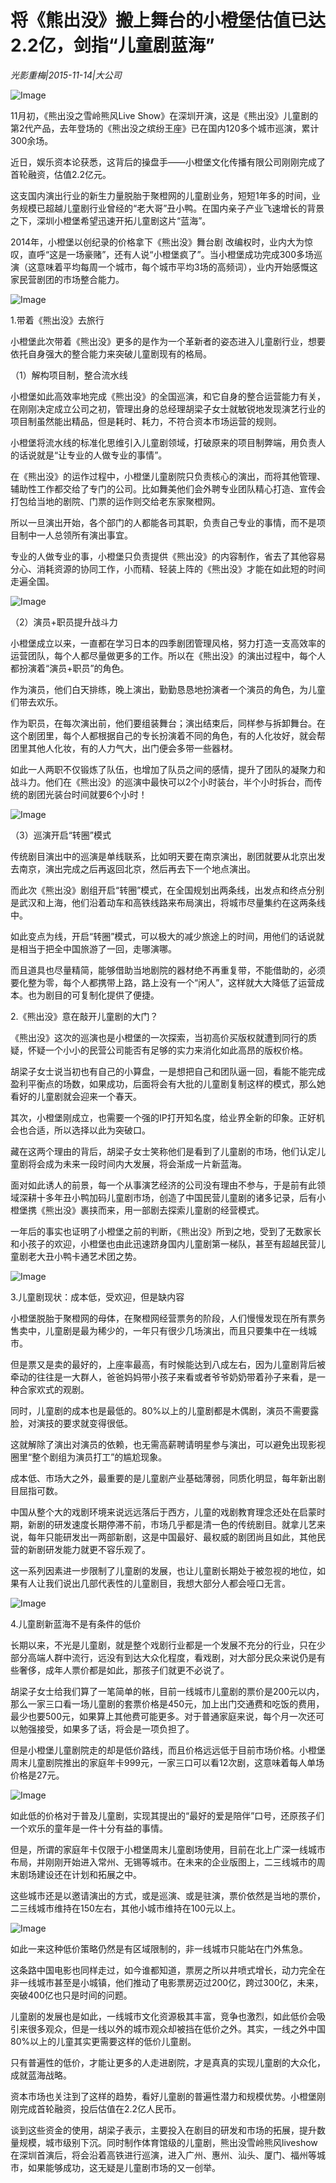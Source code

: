 # 将《熊出没》搬上舞台的小橙堡估值已达2.2亿，剑指“儿童剧蓝海”

*光影重梅|2015-11-14|大公司*

![Image](http://static.ylzbl.com/uploads/ueditor/php/upload/image/20171019/1508398579538733.jpeg)

11月初，《熊出没之雪岭熊风Live Show》在深圳开演，这是《熊出没》儿童剧的第2代产品，去年登场的《熊出没之缤纷王座》已在国内120多个城市巡演，累计300余场。

近日，娱乐资本论获悉，这背后的操盘手——小橙堡文化传播有限公司刚刚完成了首轮融资，估值2.2亿元。

这支国内演出行业的新生力量脱胎于聚橙网的儿童剧业务，短短1年多的时间，业务规模已超越儿童剧行业曾经的“老大哥”丑小鸭。在国内亲子产业飞速增长的背景之下，深圳小橙堡希望迅速开拓儿童剧这片“蓝海”。

2014年，小橙堡以创纪录的价格拿下《熊出没》舞台剧 改编权时，业内大为惊叹，直呼“这是一场豪赌”，还有人说“小橙堡疯了”。当小橙堡成功完成300多场巡演（这意味着平均每周一个城市，每个城市平均3场的高频词），业内开始感慨这家民营剧团的市场整合能力。

![Image](http://si1.go2yd.com/get-image/0HbWdj5uFJw)

1.带着《熊出没》去旅行

小橙堡此次带着《熊出没》更多的是作为一个革新者的姿态进入儿童剧行业，想要依托自身强大的整合能力来突破儿童剧现有的格局。

（1）解构项目制，整合流水线

小橙堡如此高效率地完成《熊出没》的全国巡演，和它自身的整合运营能力有关，在刚刚决定成立公司之初，管理出身的总经理胡梁子女士就敏锐地发现演艺行业的项目制虽然能出精品，但是耗时、耗力，不符合资本市场运营的规则。

小橙堡将流水线的标准化思维引入儿童剧领域，打破原来的项目制弊端，用负责人的话说就是“让专业的人做专业的事情”。

在《熊出没》的运作过程中，小橙堡儿童剧院只负责核心的演出，而将其他管理、辅助性工作都交给了专门的公司。比如舞美他们会外聘专业团队精心打造、宣传会打包给当地的剧院、门票的运作则交给老东家聚橙网。

所以一旦演出开始，各个部门的人都能各司其职，负责自己专业的事情，而不是项目制中一人总领所有演出事宜。

专业的人做专业的事，小橙堡只负责提供《熊出没》的内容制作，省去了其他容易分心、消耗资源的协同工作，小而精、轻装上阵的《熊出没》才能在如此短的时间走遍全国。

![Image](http://si1.go2yd.com/get-image/0HbWdejrdHU)

（2）演员+职员提升战斗力

小橙堡成立以来，一直都在学习日本的四季剧团管理风格，努力打造一支高效率的运营团队，每个人都尽量做更多的工作。所以在《熊出没》的演出过程中，每个人都扮演着“演员+职员”的角色。

作为演员，他们白天排练，晚上演出，勤勤恳恳地扮演者一个演员的角色，为儿童们带去欢乐。

作为职员，在每次演出前，他们要组装舞台；演出结束后，同样参与拆卸舞台。在这个剧团里，每个人都根据自己的专长扮演着不同的角色，有的人化妆好，就会帮团里其他人化妆，有的人力气大，出门便会多带一些器材。

如此一人两职不仅锻炼了队伍，也增加了队员之间的感情，提升了团队的凝聚力和战斗力。他们在《熊出没》的巡演中最快可以2个小时装台，半个小时拆台，而传统的剧团光装台时间就要6个小时！

![Image](http://si1.go2yd.com/get-image/0HbWdg3kVX6)

（3）巡演开启“转圈”模式

传统剧目演出中的巡演是单线联系，比如明天要在南京演出，剧团就要从北京出发去南京，演出完成之后再返回北京，然后再去下一个地点演出。

而此次《熊出没》剧组开启“转圈”模式，在全国规划出两条线，出发点和终点分别是武汉和上海，他们沿着动车和高铁线路来布局演出，将城市尽量集约在这两条线中。

如此变点为线，开启“转圈”模式，可以极大的减少旅途上的时间，用他们的话说就是相当于把全中国旅游了一回，走哪演哪。

而且道具也尽量精简，能够借助当地剧院的器材绝不再重复带，不能借助的，必须要化整为零，每个人都携带上路，路上没有一个“闲人”，这样就大大降低了运营成本。也为剧目的可复制化提供了便捷。

2.《熊出没》意在敲开儿童剧的大门？

《熊出没》这次的巡演也是小橙堡的一次探索，当初高价买版权就遭到同行的质疑，怀疑一个小小的民营公司能否有足够的实力来消化如此高昂的版权价格。

胡梁子女士说当初也有自己的小算盘，一是想把自己和团队逼一回，看能不能完成盈利平衡点的场数，如果成功，后面将会有大批的儿童剧复制这样的模式，那么她看好的儿童剧就会迎来一个春天。

其次，小橙堡刚成立，也需要一个强的IP打开知名度，给业界全新的印象。正好机会也合适，所以选择以此为突破口。

藏在这两个理由的背后，胡梁子女士笑称他们是看到了儿童剧的市场，他们认定儿童剧将会成为未来一段时间内大发展，将会渐成一片新蓝海。

面对如此诱人的前景，每一个从事演艺经济的公司没有理由不参与，于是前有此领域深耕十多年丑小鸭加码儿童剧市场，创造了中国民营儿童剧的诸多记录，后有小橙堡携《熊出没》裹挟而来，用一部剧去探索儿童剧的经营模式。

一年后的事实也证明了小橙堡之前的判断，《熊出没》所到之地，受到了无数家长和小孩子的欢迎，小橙堡也由此迅速跻身国内儿童剧第一梯队，甚至有超越民营儿童剧老大丑小鸭卡通艺术团之势。

![Image](http://si1.go2yd.com/get-image/0HbWdlYTbjk)

3.儿童剧现状：成本低，受欢迎，但是缺内容

小橙堡脱胎于聚橙网的母体，在聚橙网经营票务的阶段，人们慢慢发现在所有票务售卖中，儿童剧是最为稀少的，一年只有很少几场演出，而且只要集中在一线城市。

但是票又是卖的最好的，上座率最高，有时候能达到八成左右，因为儿童剧背后被牵动的往往是一大群人，爸爸妈妈带小孩子来看或者爷爷奶奶带着孙子来看，是一种合家欢式的观剧。

同时，儿童剧的成本也是最低的。80%以上的儿童剧都是木偶剧，演员不需要露脸，对演技的要求就变得很低。

这就解除了演出对演员的依赖，也无需高薪聘请明星参与演出，可以避免出现影视圈里“整个剧组为演员打工”的尴尬现象。

成本低、市场大之外，最重要的是儿童剧产业基础薄弱，同质化明显，每年新出剧目屈指可数。

中国从整个大的戏剧环境来说远远落后于西方，儿童的戏剧教育理念还处在启蒙时期，新剧的研发速度长期停滞不前，市场几乎都是清一色的传统剧目。就拿儿艺来说，每年只能研发出一两部新剧，这是中国最好、最权威的剧团尚且如此，其他民营的新剧研发能力就更不容乐观了。

这一系列因素进一步限制了儿童剧的发展，也让儿童剧长期处于被忽视的地位，如果有人让我们说出几部代表性的儿童剧目，我想大部分人都会哑口无言。

![Image](http://si1.go2yd.com/get-image/0HbWdhOlSfw)

4.儿童剧新蓝海不是有条件的低价

长期以来，不光是儿童剧，就是整个戏剧行业都是一个发展不充分的行业，只在少部分高端人群中流行，远没有到达大众化程度，看戏剧，对大部分民众来说仍是有些奢侈，成年人票价都是如此，那孩子们就更不必说了。

胡梁子女士给我们算了一笔简单的帐，目前一线城市儿童剧的票价是200元以内，那么一家三口看一场儿童剧的套票价格是450元，加上出门交通费和吃饭的费用，最少也要500元，如果算上其他费可能更多。对于普通家庭来说，每个月一次还可以勉强接受，如果多了话，将会是一项负担了。

但是小橙堡儿童剧院走的却是低价路线，而且价格远远低于目前市场价格。小橙堡周末儿童剧院推出的家庭年卡999元，一家三口可以看12次剧，这意味着每人单场价格是27元。

![Image](http://si1.go2yd.com/get-image/0HbWdkOsJ7o)

如此低的价格对于普及儿童剧，实现其提出的“最好的爱是陪伴”口号，还原孩子们一个欢乐的童年是一件十分有益的事情。

但是，所谓的家庭年卡仅限于小橙堡周末儿童剧场使用，目前在北上广深一线城市布局，并刚刚开始进入常州、无锡等城市。在未来的企业版图上，二三线城市的周末剧场建设还在计划和拓展之中。

这些城市还是以邀请演出的方式，或是巡演、或是驻演，票价依然是当地的票价，二三线城市维持在150左右，其他小城市维持在100元以上。

![Image](http://si1.go2yd.com/get-image/0HbWddc2VBg)

如此一来这种低价策略仍然是有区域限制的，非一线城市只能站在门外焦急。

这条路中国电影也同样走过，如今谁都知道，票房之所以井喷式增长，动力完全在非一线城市甚至是小城镇，他们推动了电影票房迈过200亿，跨过300亿，未来，突破400亿也只是时间的问题。

儿童剧的发展也是如此，一线城市文化资源极其丰富，竞争也激烈，如此低价会吸引来很多观众，但是一线以外的城市观众却被挡在低价之外。其实，一线之外中国80%以上的儿童其实更需要这样的低价儿童剧。

只有普遍性的低价，才能让更多的人走进剧院，才是真真的实现儿童剧的大众化，成就蓝海战略。

资本市场也关注到了这样的趋势，看好儿童剧的普遍性潜力和规模优势。小橙堡刚刚完成首轮融资，投后估值在2.2亿人民币。

谈到这些资金的使用，胡梁子表示，主要投入在剧目的研发和市场的拓展，提升数量规模，城市级别下沉。同时制作体育馆级的儿童剧，熊出没雪岭熊风liveshow在深圳首演后，将会沿着高铁进行巡演，进入广州、惠州、汕头、厦门、福州等城市，如果能够成功，这无疑是儿童剧市场的又一创举。

